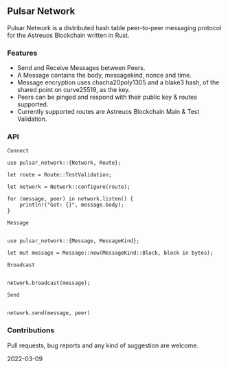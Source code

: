 ## Pulsar Network

Pulsar Network is a distributed hash table peer-to-peer messaging protocol for the Astreuos Blockchain written in Rust.

### Features
- Send and Receive Messages between Peers.
- A Message contains the body, messagekind, nonce and time. 
- Message encryption uses chacha20poly1305 and a blake3 hash, of the shared point on curve25519, as the key.
- Peers can be pinged and respond with their public key & routes supported.
- Currently supported routes are Astreuos Blockchain Main & Test Validation.
 
### API

`Connect`

```
use pulsar_network::{Network, Route};

let route = Route::TestValidation;

let network = Network::configure(route);

for (message, peer) in network.listen() {
    println!("Got: {}", message.body);
}

```

`Message`

```

use pulsar_network::{Message, MessageKind};

let mut message = Message::new(MessageKind::Block, block in bytes);

```

`Broadcast`

```

network.broadcast(message);

```

`Send`

```

network.send(message, peer)

```

### Contributions
Pull requests, bug reports and any kind of suggestion are welcome.

2022-03-09